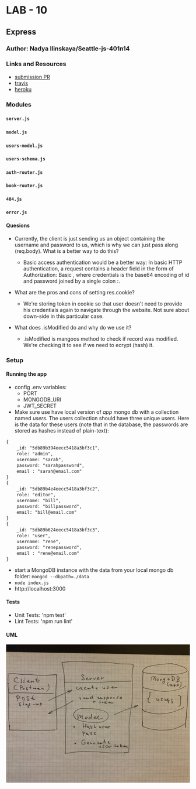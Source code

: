 # LAB - 10

## Express

### Author: Nadya Ilinskaya/Seattle-js-401n14

### Links and Resources
* [submission PR](https://github.com/nadili-401-advanced-javascript/lab-10/pull/1)
* [travis](https://travis-ci.com/nadili-401-advanced-javascript/lab-10)
* [heroku](https://nadili-lab-10.herokuapp.com/)


### Modules
#### `server.js`
#### `model.js`
#### `users-model.js`
#### `users-schema.js`
#### `auth-router.js`
#### `book-router.js`
#### `404.js`
#### `error.js`

#### Quesions
*  Currently, the client is just sending us an object containing the username and password to us, which is why we can just pass along (req.body). What is a better way to do this?
   * Basic access authentication would be a better way: In basic HTTP authentication, a request contains a header field in the form of Authorization: Basic <credentials>, where credentials is the base64 encoding of id and password joined by a single colon :.

* What are the pros and cons of setting res.cookie?
    * We're storing token in cookie so that user doesn't need to provide his credentials again to navigate through the website. Not sure about down-side in this particular case. 
   
* What does .isModified do and why do we use it?
   * .isModified is mangoos method to check if record was modified. We're checking it to see if we need to ecrypt (hash) it.  

### Setup

#### Running the app
* config .env variables:
    * PORT
    * MONGODB_URI
    * JWT_SECRET
* Make sure use have local version of *app* mongo db with a collection named *users*.
The users collection should have three unique users. Here is the data for these users (note that in the database, the passwords are stored as hashes instead of plain-text):
```
{
    _id: "5db89b394eecc5418a3bf3c1",
    role: "admin",
    username: "sarah",
    password: "sarahpassword",
    email : "sarah@email.com"
}
{
    _id: "5db89b4e4eecc5418a3bf3c2",
    role: "editor",
    username: "bill",
    password: "billpassword",
    email: "bill@email.com"
}
{
    _id: "5db89b624eecc5418a3bf3c3",
    role: "user",
    username: "rene",
    password: "renepassword",
    email : "rene@email.com"
} 
```
* start a MongoDB instance with the data from your local mongo db folder: `mongod --dbpath=./data`
* `node index.js`
* http://localhost:3000

  
#### Tests
* Unit Tests: 'npm test'
* Lint Tests: 'npm run lint' 


#### UML
![ UML for the 'callbacks' part of the application ](/assets/lab-10-uml.jpg)